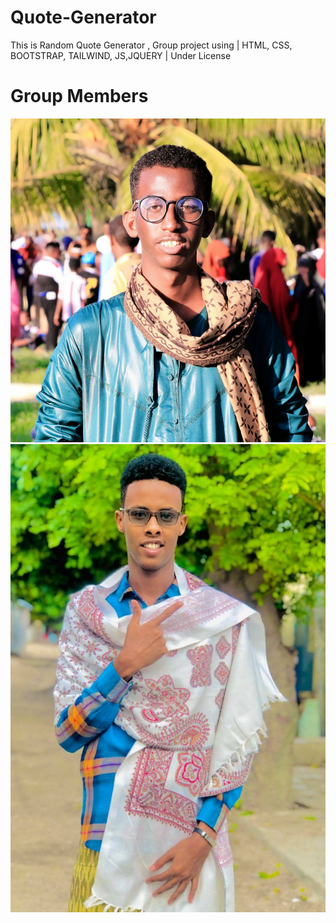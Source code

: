 # Quote-Generator
This is Random Quote Generator , Group project using | HTML, CSS, BOOTSTRAP, TAILWIND, JS,JQUERY | Under License

# Group Members
<img src="cj.jpg">
<img src="abdullahi.jpg">

